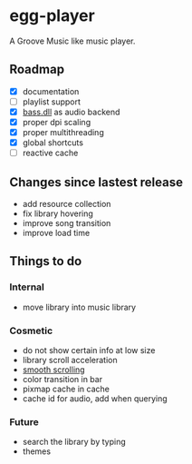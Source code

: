 # egg-player
A Groove Music like music player.

## Roadmap
- [x] documentation
- [ ] playlist support
- [x] [bass.dll](http://www.un4seen.com/) as audio backend
- [x] proper dpi scaling
- [x] proper multithreading
- [x] global shortcuts
- [ ] reactive cache

## Changes since lastest release
- add resource collection
- fix library hovering
- improve song transition
- improve load time

## Things to do

### Internal
- move library into music library

### Cosmetic
- do not show certain info at low size
- library scroll acceleration
- [smooth scrolling](https://github.com/zhou13/qsmoothscrollarea)
- color transition in bar
- pixmap cache in cache
- cache id for audio, add when querying

### Future
- search the library by typing
- themes